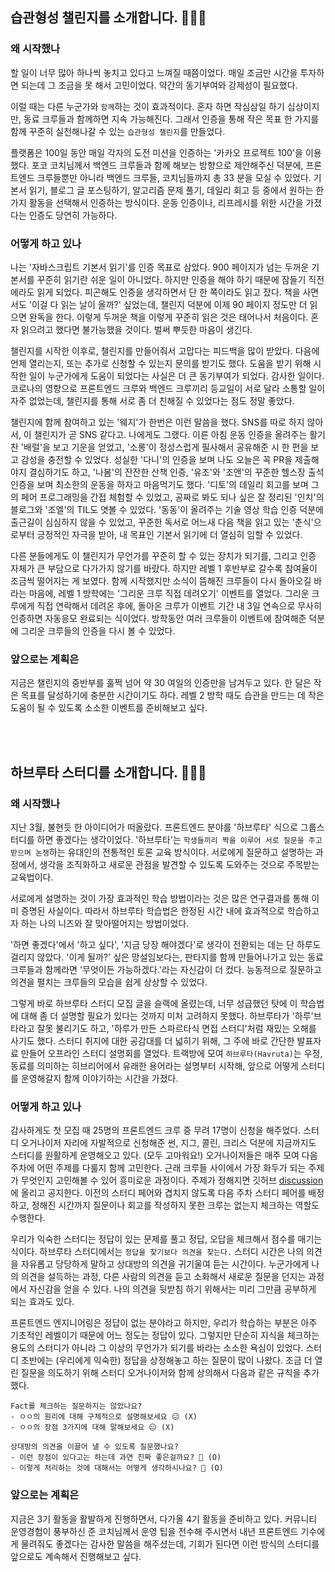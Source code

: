 ## 습관형성 챌린지를 소개합니다. 🙋🏻‍♀️

### 왜 시작했나

할 일이 너무 많아 하나씩 놓치고 있다고 느껴질 때쯤이었다. 매일 조금만 시간을 투자하면 되는데 그 조금을 못 해서 고민이었다. 약간의 동기부여와 강제성이 필요했다.

이럴 때는 다른 누군가와 `함께`하는 것이 효과적이다. 혼자 하면 작심삼일 하기 십상이지만, 동료 크루들과 함께하면 지속 가능해진다. 그래서 인증을 통해 작은 목표 한 가지를 함께 꾸준히 실천해나갈 수 있는 `습관형성 챌린지`를 만들었다.

플랫폼은 100일 동안 매일 각자의 도전 미션을 인증하는 '카카오 프로젝트 100'을 이용했다. 포코 코치님께서 백엔드 크루들과 함께 해보는 방향으로 제안해주신 덕분에, 프론트엔드 크루들뿐만 아니라 백엔드 크루들, 코치님들까지 총 33 분을 모실 수 있었다. 기본서 읽기, 블로그 글 포스팅하기, 알고리즘 문제 풀기, 데일리 회고 등 중에서 원하는 한 가지 활동을 선택해서 인증하는 방식이다. 운동 인증이나, 리프레시를 위한 시간을 가졌다는 인증도 당연히 가능하다.

### 어떻게 하고 있나

나는 '자바스크립트 기본서 읽기'를 인증 목표로 삼았다. 900 페이지가 넘는 두꺼운 기본서를 꾸준히 읽기란 쉬운 일이 아니었다. 하지만 인증을 해야 하기 때문에 잠들기 직전에라도 읽게 되었다. 피곤해도 인증을 생각하면서 단 한 쪽이라도 읽고 잤다. 책을 사면서도 '이걸 다 읽는 날이 올까?' 싶었는데, 챌린지 덕분에 이제 90 페이지 정도만 더 읽으면 완독을 한다. 이렇게 두꺼운 책을 이렇게 꾸준히 읽은 것은 태어나서 처음이다. 혼자 읽으려고 했다면 불가능했을 것이다. 벌써 뿌듯한 마음이 생긴다.

챌린지를 시작한 이후로, 챌린지를 만들어줘서 고맙다는 피드백을 많이 받았다. 다음에 언제 열리는지, 또는 추가로 신청할 수 있는지 문의를 받기도 했다. 도움을 받기 위해 시작한 일이 누군가에게 도움이 되었다는 사실은 더 큰 동기부여가 되었다. 감사한 일이다. 코로나의 영향으로 프론트엔드 크루와 백엔드 크루끼리 등교일이 서로 달라 소통할 일이 자주 없었는데, 챌린지를 통해 서로 좀 더 친해질 수 있었다는 점도 정말 좋았다.

챌린지에 함께 참여하고 있는 '웨지'가 한번은 이런 말씀을 했다. SNS를 따로 하지 않아서, 이 챌린지가 곧 SNS 같다고. 나에게도 그랬다. 이른 아침 운동 인증을 올려주는 활기찬 '배럴'을 보고 기운을 얻었고, '소롱'이 정성스럽게 필사해서 공유해준 시 한 편을 보고 감성을 충전할 수 있었다. 성실한 '다니'의 인증을 보며 나도 오늘은 꼭 PR을 제출해야지 결심하기도 하고, '나봄'의 잔잔한 산책 인증, '유조'와 '조앤'의 꾸준한 헬스장 출석 인증을 보며 최소한의 운동을 하자고 마음먹기도 했다. '디토'의 데일리 회고를 보며 그의 페어 프로그래밍을 간접 체험할 수 있었고, 공짜로 봐도 되나 싶은 잘 정리된 '인치'의 블로그와 '조엘'의 TIL도 엿볼 수 있었다. '동동'이 올려주는 기술 영상 학습 인증 덕분에 출근길이 심심하지 않을 수 있었고, 꾸준한 독서로 어느새 다음 책을 읽고 있는 '춘식'으로부터 긍정적인 자극을 받아, 내 목표인 기본서 읽기에 더 열심히 임할 수 있었다.

다른 분들에게도 이 챌린지가 무언가를 꾸준히 할 수 있는 장치가 되기를, 그리고 인증 자체가 큰 부담으로 다가가지 않기를 바랐다. 하지만 레벨 1 후반부로 갈수록 참여율이 조금씩 떨어지는 게 보였다. 함께 시작했지만 소식이 뜸해진 크루들이 다시 돌아오길 바라는 마음에, 레벨 1 방학에는 '그리운 크루 직접 데려오기' 이벤트를 열었다. 그리운 크루에게 직접 연락해서 데려온 후에, 돌아온 크루가 이벤트 기간 내 3일 연속으로 무사히 인증하면 자동응모 완료되는 식이었다. 방학동안 여러 크루들이 이벤트에 참여해준 덕분에 그리운 크루들의 인증을 다시 볼 수 있었다.

### 앞으로는 계획은

지금은 챌린지의 중반부를 훌쩍 넘어 약 30 여일의 인증만을 남겨두고 있다. 한 달은 작은 목표를 달성하기에 충분한 시간이기도 하다. 레벨 2 방학 때도 습관을 만드는 데 작은 도움이 될 수 있도록 소소한 이벤트를 준비해보고 싶다.

<br><br>

## 하브루타 스터디를 소개합니다. 🙋🏻‍♀️

### 왜 시작했나

지난 3월, 불현듯 한 아이디어가 떠올랐다. 프론트엔드 분야를 '하브루타' 식으로 그룹스터디를 하면 좋겠다는 생각이었다. '하브루타'는 `학생들끼리 짝을 이루어 서로 질문을 주고받으며 논쟁`하는 유대인의 전통적인 토론 교육 방식이다. 서로에게 질문하고 설명하는 과정에서, 생각을 조직화하고 새로운 관점을 발견할 수 있도록 도와주는 것으로 주목받는 교육법이다.

서로에게 설명하는 것이 가장 효과적인 학습 방법이라는 것은 많은 연구결과를 통해 이미 증명된 사실이다. 따라서 하브루타 학습법은 한정된 시간 내에 효과적으로 학습하고자 하는 나의 니즈와 잘 맞아떨어지는 방법이었다.

'하면 좋겠다'에서 '하고 싶다', '지금 당장 해야겠다'로 생각이 전환되는 데는 단 하루도 걸리지 않았다. '이게 될까?' 싶은 망설임보다는, 판타지를 함께 만들어나가고 있는 동료 크루들과 함께라면 '무엇이든 가능하겠다.'라는 자신감이 더 컸다. 능동적으로 질문하고 의견을 펼치는 크루들의 모습을 쉽게 상상할 수 있었다.

그렇게 바로 하브루타 스터디 모집 글을 슬랙에 올렸는데, 너무 성급했던 탓에 이 학습법에 대해 좀 더 설명할 필요가 있다는 것까지 미처 고려하지 못했다. 하브루타가 '하루'브타라고 잘못 불리기도 하고, '하루가 만든 스파르타식 면접 스터디'처럼 재밌는 오해를 사기도 했다. 스터디 취지에 대한 공감대를 더 넓히기 위해, 그 주에 바로 간단한 발표자료 만들어 오프라인 스터디 설명회를 열었다. 트랙방에 모여 `하브루타(Havruta)`는 우정, 동료를 의미하는 히브리어에서 유래한 용어라는 설명부터 시작해, 앞으로 어떻게 스터디를 운영해갈지 함께 이야기하는 시간을 가졌다.

### 어떻게 하고 있나

감사하게도 첫 모집 때 25명의 프론트엔드 크루 중 무려 17명이 신청을 해주었다. 스터디 오거나이저 자리에 자발적으로 신청해준 썬, 지그, 콜린, 크리스 덕분에 지금까지도 스터디를 원활하게 운영해오고 있다. (모두 고마워요!) 오거나이저들은 매주 모여 다음 주차에 어떤 주제를 다룰지 함께 고민한다. 근래 크루들 사이에서 가장 화두가 되는 주제가 무엇인지 고민해볼 수 있어 흥미로운 과정이다. 주제가 정해지면 깃허브 [discussion](https://github.com/woowacourse-fe-study/havruta-frontend/discussions)에 올리고 공지한다. 이전의 스터디 페어와 겹치지 않도록 다음 주차 스터디 페어를 배정하고, 정해진 시간까지 질문이나 회고를 작성하지 못한 크루는 없는지 체크하는 역할도 수행한다.

우리가 익숙한 스터디는 정답이 있는 문제를 풀고 정답, 오답을 체크해서 점수를 매기는 식이다. 하브루타 스터디에서는 `정답을 찾기보다 의견을 찾는다.` 스터디 시간은 나의 의견을 자유롭고 당당하게 말하고 상대방의 의견을 귀기울여 듣는 시간이다. 누군가에게 나의 의견을 설득하는 과정, 다른 사람의 의견을 듣고 소화해서 새로운 질문을 던지는 과정에서 자신감을 얻을 수 있다. 나의 의견을 뒷받침 하기 위해서는 미리 그만큼 공부하게 되는 효과도 있다.

프론트엔드 엔지니어링은 정답이 없는 분야라고 하지만, 우리가 학습하는 부분은 아주 기초적인 레벨이기 때문에 어느 정도는 정답이 있다. 그렇지만 단순히 지식을 체크하는 용도의 스터디가 아니라 그 이상의 무언가가 되기를 바라는 소소한 욕심이 있었다. 스터디 초반에는 (우리에게 익숙한) 정답을 상정해놓고 하는 질문이 많이 나왔다. 조금 더 열린 질문을 의도하기 위해 스터디 오거나이저와 함께 상의해서 다음과 같은 규칙을 추가했다.

```
Fact를 체크하는 질문하지는 않았나요?
- ㅇㅇ의 원리에 대해 구체적으로 설명해보세요 😑 (X)
- ㅇㅇ의 장점 3가지에 대해 말해보세요 😑 (X)

상대방의 의견을 이끌어 낼 수 있도록 질문했나요?
- 이런 장점이 있다고는 하는데 과연 진짜 좋은걸까요? 🤔 (O)
- 이렇게 처리하는 것에 대해서는 어떻게 생각하시나요? 🤔 (O)
```

### 앞으로는 계획은

지금은 3기 활동을 활발하게 진행하면서, 다가올 4기 활동을 준비하고 있다. 커뮤니티 운영경험이 풍부하신 준 코치님께서 운영 팁을 전수해 주시면서 내년 프론트엔드 기수에게 물려줘도 좋겠다는 감사한 말씀을 해주셨는데, 기회가 된다면 이런 방식의 스터디를 앞으로도 계속해서 진행해보고 싶다.
